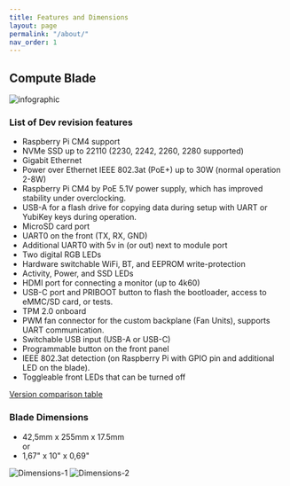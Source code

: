 ```yaml
---
title: Features and Dimensions
layout: page
permalink: "/about/"
nav_order: 1
---
```

## Compute Blade

![infographic](/assets/images/infographic.jpg)

### List of Dev revision features

* Raspberry Pi CM4 support
* NVMe SSD up to 22110 (2230, 2242, 2260, 2280 supported)
* Gigabit Ethernet
* Power over Ethernet IEEE 802.3at (PoE+) up to 30W (normal operation 2-8W)
* Raspberry Pi CM4 by PoE 5.1V power supply, which has improved stability under overclocking.
* USB-A for a flash drive for copying data during setup with UART or YubiKey keys during operation.
* MicroSD card port
* UART0 on the front (TX, RX, GND)
* Additional UART0 with 5v in (or out) next to module port
* Two digital RGB LEDs
* Hardware switchable WiFi, BT, and EEPROM write-protection
* Activity, Power, and SSD LEDs
* HDMI port for connecting a monitor (up to 4k60)
* USB-C port and PRIBOOT button to flash the bootloader, access to eMMC/SD card, or tests.
* TPM 2.0 onboard
* PWM fan connector for the custom backplane (Fan Units), supports UART communication.
* Switchable USB input (USB-A or USB-C)
* Programmable button on the front panel
* IEEE 802.3at detection (on Raspberry Pi with GPIO pin and additional LED on the blade).
* Toggleable front LEDs that can be turned off

[Version comparison table](/#comparison)

### Blade Dimensions

* 42,5mm x 255mm x 17.5mm
<br />or
* 1,67" x 10" x 0,69"

![Dimensions-1](/assets/images/about-1.jpg)
![Dimensions-2](/assets/images/about-2.jpg)
